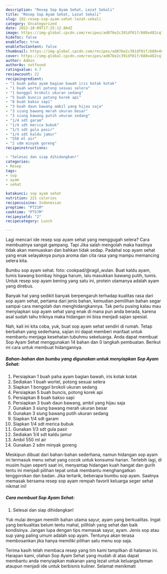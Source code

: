 ```yaml
---
description: "Resep Sop Ayam Sehat, Lezat Sekali"
title: "Resep Sop Ayam Sehat, Lezat Sekali"
slug: 282-resep-sop-ayam-sehat-lezat-sekali
category: Uncategorized
date: 2022-10-09T17:25:12.864Z
image: https://img-global.cpcdn.com/recipes/ad876e2c391df01f/680x482cq70/sop-ayam-sehat-foto-resep-utama.jpg
hideToc: false
enableToc: true
enableTocContent: false
thumbnail: https://img-global.cpcdn.com/recipes/ad876e2c391df01f/680x482cq70/sop-ayam-sehat-foto-resep-utama.jpg
cover: https://img-global.cpcdn.com/recipes/ad876e2c391df01f/680x482cq70/sop-ayam-sehat-foto-resep-utama.jpg
author: Admin
authorAv: notfound
ratingvalue: 4.7
reviewcount: 22
recipeingredient:
- "1 buah paha ayam bagian bawah iris kotak kotak"
- "1 buah wortel potong sesuai selera"
- "1 bonggol brokoli ukuran sedang"
- "5 buah buncis potong korek api"
- "8 buah bakso sapi"
- "3 buah daun bawang ambil yang hijau saja"
- "3 siung bawang merah ukuran besar"
- "3 siung bawang putih ukuran sedang"
- "1/4 sdt garam"
- "1/4 sdt merica bubuk"
- "1/3 sdt gula pasir"
- "1/4 sdt kaldu jamur"
- "550 ml air"
- "2 sdm minyak goreng"
recipeinstructions:

- "Selesai dan siap dihidangkan!"
categories:
- Resep
tags:
- sop
- ayam
- sehat

katakunci: sop ayam sehat 
nutrition: 221 calories
recipecuisine: Indonesian
preptime: "PT21M"
cooktime: "PT57M"
recipeyield: "2"
recipecategory: Lunch

---
```



Lagi mencari ide resep sop ayam sehat yang menggugah selera? Cara membuatnya sangat gampang. Tapi Jika salah mengolah maka hasilnya tidak akan memuaskan dan bahkan tidak sedap. Padahal sop ayam sehat yang enak selayaknya punya aroma dan cita rasa yang mampu memancing selera kita.


Bumbu sop ayam sehat. foto: cookpad/@ragil_wulan. Buat kaldu ayam, tumis bawang bombay hingga harum, lalu masukkan bawang putih, tumis. Untuk resep sop ayam bening yang satu ini, protein utamanya adalah ayam yang direbus.

Banyak hal yang sedikit banyak berpengaruh terhadap kualitas rasa dari sop ayam sehat, pertama dari jenis bahan, kemudian pemilihan bahan segar sampai cara mengolah dan menghidangkannya. Tak perlu pusing kalau mau menyiapkan sop ayam sehat yang enak di mana pun anda berada, karena asal sudah tahu triknya maka hidangan ini bisa menjadi sajian spesial.


Nah, kali ini kita coba, yuk, buat sop ayam sehat sendiri di rumah. Tetap berbahan yang sederhana, sajian ini dapat memberi manfaat untuk membantu menjaga kesehatan tubuhmu sekeluarga. Anda dapat membuat Sop Ayam Sehat menggunakan 14 bahan dan 0 langkah pembuatan. Berikut ini cara untuk membuat hidangannya.

<!--inarticleads1-->

##### Bahan-bahan dan bumbu yang digunakan untuk menyiapkan Sop Ayam Sehat:

1. Persiapkan 1 buah paha ayam bagian bawah, iris kotak kotak
1. Sediakan 1 buah wortel, potong sesuai selera
1. Siapkan 1 bonggol brokoli ukuran sedang
1. Persiapkan 5 buah buncis, potong korek api
1. Persiapkan 8 buah bakso sapi
1. Persiapkan 3 buah daun bawang, ambil yang hijau saja
1. Gunakan 3 siung bawang merah ukuran besar
1. Gunakan 3 siung bawang putih ukuran sedang
1. Siapkan 1/4 sdt garam
1. Siapkan 1/4 sdt merica bubuk
1. Gunakan 1/3 sdt gula pasir
1. Sediakan 1/4 sdt kaldu jamur
1. Ambil 550 ml air
1. Gunakan 2 sdm minyak goreng


Meskipun dibuat dari bahan-bahan sederhana, namun hidangan sop ayam ini termasuk menu sehat yang cocok untuk konsumsi harian. Terlebih lagi, di musim hujan seperti saat ini, menyantap hidangan kuah hangat dan gurih tentu ini menjadi pilihan tepat untuk membantu menghangatkan tenggorokan dan badan. Jika tertarik, beberapa bumbu sop ayam. Saatnya memasak bersama resep sop ayam rempah favorit keluarga seger sehat nikmat ini! 

<!--inarticleads2-->

##### Cara membuat Sop Ayam Sehat:


1. Selesai dan siap dihidangkan!

Yuk mulai dengan memilih bahan utama sayur, ayam yang berkualitas. Ingat yang berkualitas belum tentu mahal, pilihlah yang sehat dan baik kondisinya. Jangan lupa dengan tips memasak sayur, ayam. Jenis sop atau sup yang paling umum adalah sop ayam. Tentunya akan terasa membosankan jika hanya memiliki pilihan satu menu sop saja. 

Terima kasih telah membaca resep yang tim kami tampilkan di halaman ini. Harapan kami, olahan Sop Ayam Sehat yang mudah di atas dapat membantu anda menyiapkan makanan yang lezat untuk keluarga/teman ataupun menjadi ide untuk berbisnis kuliner. Selamat menikmati
